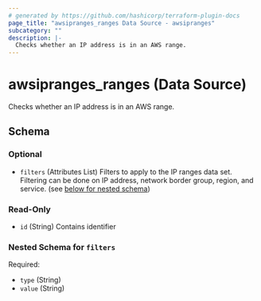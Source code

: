 ```yaml
---
# generated by https://github.com/hashicorp/terraform-plugin-docs
page_title: "awsipranges_ranges Data Source - awsipranges"
subcategory: ""
description: |-
  Checks whether an IP address is in an AWS range.
---
```


# awsipranges_ranges (Data Source)

Checks whether an IP address is in an AWS range.



<!-- schema generated by tfplugindocs -->
## Schema

### Optional

- `filters` (Attributes List) Filters to apply to the IP ranges data set. Filtering can be done on IP address, network border group, region, and service. (see [below for nested schema](#nestedatt--filters))

### Read-Only

- `id` (String) Contains identifier

<a id="nestedatt--filters"></a>
### Nested Schema for `filters`

Required:

- `type` (String)
- `value` (String)
